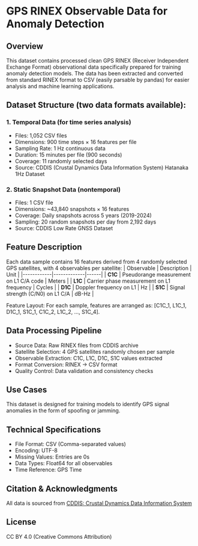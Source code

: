 # GPS RINEX Observable Data for Anomaly Detection
## Overview
This dataset contains processed clean GPS RINEX (Receiver Independent Exchange Format) observational data specifically prepared for training anomaly detection models. The data has been extracted and converted from standard RINEX format to CSV (easily parsable by pandas) for easier analysis and machine learning applications.
## Dataset Structure (two data formats available):
### 1. Temporal Data (for time series analysis)
* Files: 1,052 CSV files
* Dimensions: 900 time steps × 16 features per file
* Sampling Rate: 1 Hz continuous data
* Duration: 15 minutes per file (900 seconds)
* Coverage: 11 randomly selected days
* Source: CDDIS (Crustal Dynamics Data Information System) Hatanaka 1Hz Dataset

### 2. Static Snapshot Data (nontemporal)
* Files: 1 CSV file
* Dimensions: ~43,840 snapshots × 16 features
* Coverage: Daily snapshots across 5 years (2019-2024)
* Sampling: 20 random snapshots per day from 2,192 days
* Source: CDDIS Low Rate GNSS Dataset

## Feature Description
Each data sample contains 16 features derived from 4 randomly selected GPS satellites, with 4 observables per satellite:
| Observable | Description | Unit |
|------------|-------------|------|
| **C1C** | Pseudorange measurement on L1 C/A code | Meters |
| **L1C** | Carrier phase measurement on L1 frequency | Cycles |
| **D1C** | Doppler frequency on L1 | Hz |
| **S1C** | Signal strength (C/N0) on L1 C/A | dB-Hz |

Feature Layout: For each sample, features are arranged as: [C1C_1, L1C_1, D1C_1, S1C_1, C1C_2, L1C_2, ..., S1C_4].

## Data Processing Pipeline
* Source Data: Raw RINEX files from CDDIS archive
* Satellite Selection: 4 GPS satellites randomly chosen per sample
* Observable Extraction: C1C, L1C, D1C, S1C values extracted
* Format Conversion: RINEX → CSV format
* Quality Control: Data validation and consistency checks

## Use Cases
This dataset is designed for training models to identify GPS signal anomalies in the form of spoofing or jamming.
## Technical Specifications
* File Format: CSV (Comma-separated values)
* Encoding: UTF-8
* Missing Values: Entries are 0s
* Data Types: Float64 for all observables
* Time Reference: GPS Time

## Citation & Acknowledgments
All data is sourced from [CDDIS: Crustal Dynamics Data Information System](https://www.earthdata.nasa.gov/centers/cddis-daac)

## License
CC BY 4.0 (Creative Commons Attribution)

